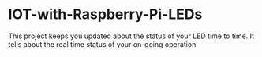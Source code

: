 # IOT-with-Raspberry-Pi-LEDs
This project keeps you updated about the status of your LED time to time. It tells about the real time status of your on-going operation
